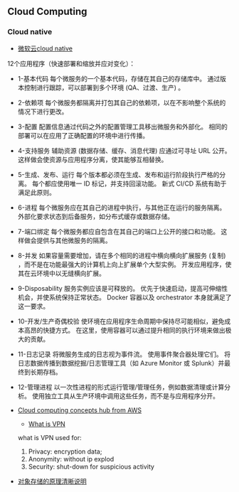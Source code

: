 ## Cloud Computing

### Cloud native

- [微软云cloud native](https://docs.microsoft.com/zh-cn/dotnet/architecture/cloud-native/definition)

12个应用程序（快速部署和缩放并应对变化）：
- 1-基本代码	每个微服务的一个基本代码，存储在其自己的存储库中。 通过版本控制进行跟踪，可以部署到多个环境 (QA、过渡、生产) 。
- 2-依赖项	每个微服务都隔离并打包其自己的依赖项，以在不影响整个系统的情况下进行更改。
- 3-配置	配置信息通过代码之外的配置管理工具移出微服务和外部化。 相同的部署可以在应用了正确配置的环境中进行传播。
- 4-支持服务	辅助资源 (数据存储、缓存、消息代理) 应通过可寻址 URL 公开。 这样做会使资源与应用程序分离，使其能够互相替换。
- 5-生成、发布、运行	每个版本都必须在生成、发布和运行阶段执行严格的分离。 每个都应使用唯一 ID 标记，并支持回滚功能。 新式 CI/CD 系统有助于满足此原则。
- 6-进程	每个微服务应在其自己的进程中执行，与其他正在运行的服务隔离。 外部化要求状态到后备服务，如分布式缓存或数据存储。
- 7-端口绑定	每个微服务都应自包含在其自己的端口上公开的接口和功能。 这样做会提供与其他微服务的隔离。
- 8-并发	如果容量需要增加，请在多个相同的进程中横向横向扩展服务 (复制) ，而不是在功能最强大的计算机上向上扩展单个大型实例。 开发应用程序，使其在云环境中以无缝横向扩展。
- 9-Disposability	服务实例应该是可释放的。 优先于快速启动，提高可伸缩性机会，并使系统保持正常状态。 Docker 容器以及 orchestrator 本身就满足了这一要求。
- 10-开发/生产奇偶校验	使环境在应用程序生命周期中保持尽可能相似，避免成本高昂的快捷方式。 在这里，使用容器可以通过提升相同的执行环境来做出极大的贡献。
- 11-日志记录	将微服务生成的日志视为事件流。 使用事件聚合器处理它们。 将日志数据传播到数据挖掘/日志管理工具（如 Azure Monitor 或 Splunk）并最终到长期存档。
- 12-管理进程	以一次性进程的形式运行管理/管理任务，例如数据清理或计算分析。 使用独立工具从生产环境中调用这些任务，而不是与应用程序分开。

- [Cloud computing concepts hub from AWS](https://aws.amazon.com/cn/what-is/?faq-hub-cards.sort-by=item.additionalFields.sortDate&faq-hub-cards.sort-order=desc&awsf.tech-category=*all)
   - [What is VPN](https://aws.amazon.com/cn/what-is/vpn/?nc1=h_ls)
     
    what is VPN used for: 
    1. Privacy: encryption data;
    2. Anonymity: without ip explod
    3. Security: shut-down for suspicious activity

- [对象存储的原理清晰说明](https://liuag.blog.csdn.net/article/details/17973039)